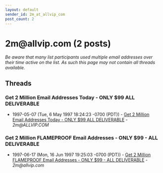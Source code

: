 ```yaml
---
layout: default
sender_id: 2m_at_allvip_com
post_count: 2
---
```


# 2m<span>@</span>allvip.com (2 posts)

_Be aware that many list participants used multiple email addresses over their time active on the list. As such this page may not contain all threads available._

## Threads

### Get 2 Million Email Addresses Today - ONLY $99   ALL DELIVERABLE
+ 1997-05-07 (Tue, 6 May 1997 18:24:23 -0700 (PDT)) - [Get 2 Million Email Addresses Today - ONLY $99   ALL DELIVERABLE](/archive/1997/05/a2876075e8bc85d17d404436a73345d13798223175604337953379a076f784a4) - _2m@ALLVIP.COM_

### Get 2 Million FLAMEPROOF Email Addresses - ONLY $99 - ALL DELIVERABLE
+ 1997-06-17 (Mon, 16 Jun 1997 19:25:03 -0700 (PDT)) - [Get 2 Million FLAMEPROOF Email Addresses - ONLY $99 - ALL DELIVERABLE](/archive/1997/06/342372072c4062748b3c0071722a7040e2f67284573c62999e43ff887351195b) - _2m@allvip.com_

